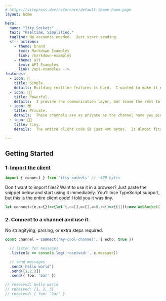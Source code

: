```yaml
---
# https://vitepress.dev/reference/default-theme-home-page
layout: home

hero:
  name: "Itty Sockets"
  text: "Realtime, Simplified."
  tagline: No accounts needed.  Just start sending.
  <!-- actions:
    - theme: brand
      text: Markdown Examples
      link: /markdown-examples
    - theme: alt
      text: API Examples
      link: /api-examples -->
features:
  - icon: 🚀
    title: Simple.
    details: Building realtime features is hard.  I wanted to make it easy <i>(mostly for myself)</i>.<br /><br /> Like... really easy.
  - icon: 💪🏼
    title: Powerful.
    details:  I provide the communication layer, but leave the rest to you.  Your payloads can be anything you want.
  - icon: 😎
    title: Private.
    details:  These channels are as private as the channel name you pick.  Plus, I log nothing, track nothing, and store nothing. That's easier for me, and safer for you.
  - icon: 😶‍🌫️
    title: Tiny.
    details:  The entire client code is just 400 bytes.  It almost fits in a tweet!  This means it's easy to include anywhere you need it, even in the browser.

---
```


## Getting Started

### 1. [Import the client](https://npmjs.com/package/itty-sockets)
```ts
import { connect } from 'itty-sockets' // ~400 bytes
```

Don't want to import files?  Want to use it in a browser?  Just paste the snippet below and start using it immediately.  You'll lose TypeScript support, but this is the entire client code! I told you it was tiny.

```ts
let connect=(e,s={})=>{let t,n=[],o=[],a=0,r=()=>{t||(t=new WebSocket(`wss://ittysockets.io/r/${e??""}?${new URLSearchParams(s)}`),t.onopen=()=>{for(;n.length;)t?.send(n.shift());a&&t?.close()},t.onmessage=(e,s=JSON.parse(e.data))=>{for(let e of o)e({...s,date:new Date(s.date)})},t.onclose=()=>(a=0,t=null))};return new Proxy(r,{get:(e,s,l)=>({ws:t,send:(e,s)=>(e=JSON.stringify(e),e=s?`@@${s}@@${e}`:e,1==t?.readyState?t.send(e)??l:(n.push(e),r()??l)),push:(e,s)=>(a=1,l.send(e,s)),listen:(e,s)=>(o.push((t=>(!s||s(t))&&e(t))),r()??l),close:()=>(1==t?.readyState?t.close():a=1,l)}[s])})};
```

### 2. Connect to a channel and use it.

No stringifying, parsing, or extra steps required.

```ts
const channel = connect('my-cool-channel', { echo: true })

  // listen for messages
  .listen(e => console.log('received:', e.message))

  // send messages
  .send('hello world')
  .send([1,2,3])
  .send({ foo: 'bar' })

// received: hello world
// received: [1, 2, 3]
// received: { foo: 'bar' }
```